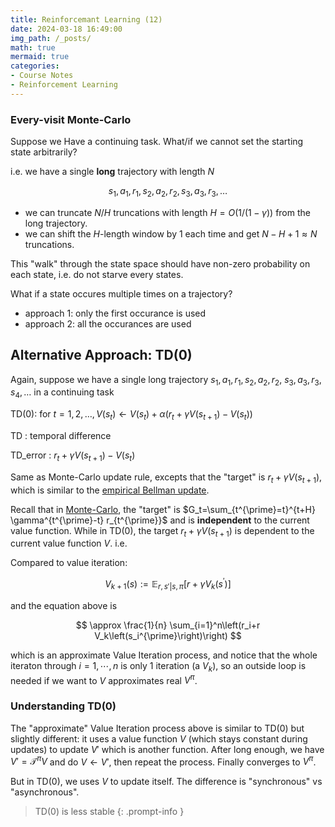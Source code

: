 ```yaml
---
title: Reinforcemant Learning (12)
date: 2024-03-18 16:49:00
img_path: /_posts/
math: true
mermaid: true
categories:
- Course Notes
- Reinforcement Learning
---
```


### Every-visit Monte-Carlo

Suppose we Have a continuing task. What/if we cannot set the
starting state arbitrarily?

i.e. we have a single **long** trajectory with length $N$

$$
s_1, a_1, r_1,
s_2, a_2, r_2,
s_3, a_3, r_3,
\ldots
$$

- we can truncate $N/H$ truncations with length $H = O(1/(1-\gamma))$ from the long trajectory.
- we can shift the $H$-length window by 1 each time and get $N-H+1\approx N$ truncations.

This "walk" through the state space should have non-zero probability on each state, i.e. do not starve every states.

What if a state occures multiple times on a trajectory?

- approach 1: only the first occurance is used
- approach 2: all the occurances are used

## Alternative Approach: TD(0)

Again, suppose we have a single long trajectory $s_1, a_1, r_1, s_2, a_2, r_2$, $s_3, a_3, r_3, s_4, \ldots$ in a continuing task

TD(0): for $t=1,2, \ldots, V\left(s_t\right) \leftarrow V\left(s_t\right)+\alpha\left(r_t+\gamma V\left(s_{t+1}\right)-V\left(s_t\right)\right)$

TD
: temporal difference

TD_error
: $r_t+\gamma V\left(s_{t+1}\right)-V\left(s_t\right)$

Same as Monte-Carlo update rule, excepts that the "target" is $r_t+\gamma V\left(s_{t+1}\right)$, which is similar to the [empirical Bellman update](reinforcement-learning-lecture-11/#model-based-rl-with-a-sampling-oracle-certainty-equivalence-contd). <!-- (the differece is) -->

Recall that in [Monte-Carlo](reinforcement-learning-lecture-11/#monte-carlo-value-prediction), the "target" is $G_t=\sum_{t^{\prime}=t}^{t+H} \gamma^{t^{\prime}-t} r_{t^{\prime}}$ and is **independent** to the current value function.
While in TD(0), the target $r_t+\gamma V\left(s_{t+1}\right)$ is dependent to the current value function $V$. i.e.

Compared to value iteration:

$$
    V_{k+1}(s) := \mathbb{E}_{r,s'|s,\pi} \left[r+\gamma V_k\left(s^{\prime}\right)\right]
$$

and the equation above is

$$
    \approx \frac{1}{n} \sum_{i=1}^n\left(r_i+r V_k\left(s_i^{\prime}\right)\right)
$$

which is an approximate Value Iteration process, and notice that the whole iteraton through $i=1,\cdots, n$ is only 1 iteration (a $V_k$), so an outside loop is needed if we want to $V$ approximates real $V^\pi$.

### Understanding TD(0)

The "approximate" Value Iteration process above is similar to TD(0) but slightly different:
it uses a value function $V$ (which stays constant during updates) to update $V'$ which is another function. After long enough, we have $V'=\mathcal{T}^\pi V$ and do $V \leftarrow V'$, then repeat the process. Finally converges to $V^\pi$.

But in TD(0), we uses $V$ to update itself. The difference is "synchronous" vs "asynchronous".

> TD(0) is less stable
{: .prompt-info }
